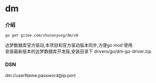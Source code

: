 # dm

### 介绍
``` 
go get gitee.com/chunanyong/dm/v8 
```  
达梦数据库官方驱动,本项目和官方驱动版本同步,方便go mod 使用.  
安装最新版本的达梦数据库开发版,安装目录下 drivers/go/dm-go-driver.zip  

### DSN  
dm://userName:password@ip:port  




